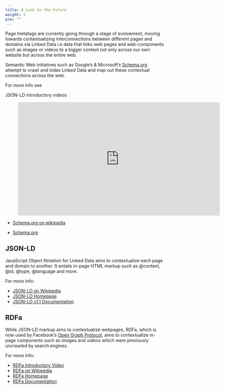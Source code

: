 ```yaml
---
title: A Look to the Future
weight: 5
pre: ""
---
```


Page metatags are currently going through a stage of evolvement, moving towards contextualizing interconnections between different pages and domains via Linked Data i.e data that links web pages and web-components such as images or videos to a bigger context not only across our own website but across the entire web.

Semantic Web initiatives such as Google’s & Microsoft’s [Schema.org](http://schema.org/) attempt to crawl and index Linked Data and map out these contextual connections across the web.

For more info see

JSON-LD introductory videos

<!-- blank line -->
<figure class="video_container">
  <iframe height="360" width="640" src="https://www.youtube.com/embed/videoseries?list=PLxEsMPV549kihG7sCVnxjqln7MFkJQ7vC" frameborder="0" allowfullscreen="true"> </iframe>
</figure>
<!-- blank line -->

- [Schema.org on wikipedia](https://en.wikipedia.org/wiki/Schema.org)


- [Schema.org](http://schema.org/)


## JSON-LD

JavaScript Object Notation for Linked Data aims to contextualize each page and domain to another. It entails in-page HTML markup such as @context, @id, @type, @language and more.

For more info:

- [JSON-LD on Wikipedia](https://en.wikipedia.org/wiki/JSON-LD)
- [JSON-LD Homepage](https://json-ld.org/)
- [JSON-LD v1.1 Documentation](https://json-ld.org/spec/latest/json-ld/)


## RDFa

While JSON-LD markup aims to contextualize webpages, RDFa, which is now used by Facebook’s [Open Graph Protocol](http://ogp.me/), aims to contextualize in-page components such as images and videos which were previously uncrawled by search engines.

For more info:

- [RDFa Introductory Video](https://www.youtube.com/watch?v=ldl0m-5zLz4)
- [RDFa on Wikipedia](https://en.wikipedia.org/wiki/RDFa)
- [RDFa Homepage](https://rdfa.info/)
- [RDFa Documentation](https://www.w3.org/TR/rdfa-lite/)
